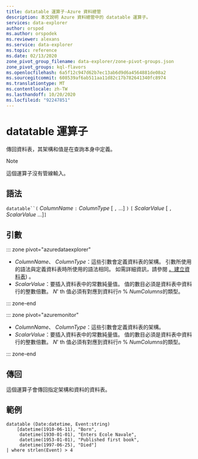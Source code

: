 ```yaml
---
title: datatable 運算子-Azure 資料總管
description: 本文說明 Azure 資料總管中的 datatable 運算子。
services: data-explorer
author: orspod
ms.author: orspodek
ms.reviewer: alexans
ms.service: data-explorer
ms.topic: reference
ms.date: 02/13/2020
zone_pivot_group_filename: data-explorer/zone-pivot-groups.json
zone_pivot_groups: kql-flavors
ms.openlocfilehash: 6a5f12c947d62b7ec13ab6d9d6a4564881de08a2
ms.sourcegitcommit: 608539af6ab511aa11d82c17b782641340fc8974
ms.translationtype: MT
ms.contentlocale: zh-TW
ms.lasthandoff: 10/20/2020
ms.locfileid: "92247851"
---
```

# <a name="datatable-operator"></a>datatable 運算子

傳回資料表，其架構和值是在查詢本身中定義。

> [!NOTE]
> 這個運算子沒有管線輸入。

## <a name="syntax"></a>語法

`datatable``(` *ColumnName* `:` *ColumnType* [ `,` ...] `)` `[` *ScalarValue* [ `,` *ScalarValue* ...]`]`

## <a name="arguments"></a>引數

::: zone pivot="azuredataexplorer"

* *ColumnName*、 *ColumnType*：這些引數會定義資料表的架構。 引數所使用的語法與定義資料表時所使用的語法相同。
  如需詳細資訊，請參閱 [。建立資料表](../management/create-table-command.md)) 。
* *ScalarValue*：要插入資料表中的常數純量值。 值的數目必須是資料表中資料行的整數倍數。 *N*' th 值必須有對應到資料行*n*  %  *NumColumns*的類型。

::: zone-end

::: zone pivot="azuremonitor"

* *ColumnName*、 *ColumnType*：這些引數會定義資料表的架構。
* *ScalarValue*：要插入資料表中的常數純量值。 值的數目必須是資料表中資料行的整數倍數。 *N*' th 值必須有對應到資料行*n*  %  *NumColumns*的類型。

::: zone-end

## <a name="returns"></a>傳回

這個運算子會傳回指定架構和資料的資料表。

## <a name="example"></a>範例

```kusto
datatable (Date:datetime, Event:string)
    [datetime(1910-06-11), "Born",
     datetime(1930-01-01), "Enters Ecole Navale",
     datetime(1953-01-01), "Published first book",
     datetime(1997-06-25), "Died"]
| where strlen(Event) > 4
```
